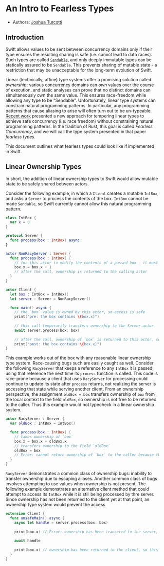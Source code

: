 # An Intro to Fearless Types

* Authors: [Joshua Turcotti](https://github.com/JTurcotti)

## Introduction

Swift allows values to be sent between concurrency domains only if their type ensures the resulting sharing is safe (i.e. cannot lead to data races).
Such types are called [`Sendable`](https://github.com/apple/swift-evolution/blob/main/proposals/0302-concurrent-value-and-concurrent-closures.md),
and only deeply immutable types can be statically assured to be `Sendable`. This prevents sharing of mutable state - a restriction that may be unacceptable for the
long-term evolution of Swift. 

Linear (technically, affine) type systems offer a promising solution called *ownership*; various concurrency domains can *own* values over the course of execution, and static
analyses can prove that no distinct domains can simultaneously own the same value. This ensures race-freedom while allowing any type to be "Sendable". 
Unfortunately, linear type systems can constrain natural programming patterns. In particular, any programming patterns that cause aliasing to arise
will often turn out to be un-typeable. [Recent work](https://www.cs.cornell.edu/andru/papers/gallifrey-types/) presented a new approach for tempering linear
types to achieve safe concurrency (i.e. race freedom) without constraining natural programming patterns. In the tradition of Rust, this goal is called 
*Fearless Concurrency*, and we will call the type system presented in that paper *fearless types*.

This document outlines what fearless types could look like if implemented in Swift.

## Linear Ownership Types

In short, the addition of linear ownership types to Swift would allow mutable state to be safely shared between actors. 

Consider the following example, in which a `Client` creates a mutable `IntBox`, and asks a `Server` to process the contents of the box. `IntBox` cannot be made `Sendable`, 
so Swift currently cannot allow this natural programming pattern.

```swift
class IntBox {
  var x = 0
}

protocol Server {
  func process(box : IntBox) async
}

actor NonRacyServer : Server {
  func process(box : IntBox) {
    // for this actor to modify the contents of a passed box - it must *take ownership* of the box
    box.x = box.x + 1
    // after the call, ownership is returned to the calling actor
  }
}

actor Client {
  let box : IntBox = IntBox()
  let server : Server = NonRacyServer()

  func main() async {
    // the `box` value is owned by this actor, so access is safe
    print("pre: the box contains \(box.x)")
  
    // this call temporarily transfers ownership to the Server actor
    await server.process(box: box)
      
    // after the call, ownership of `box` is returned to this actor, so access is again safe
    print("post: the box contains \(box.x)")
}
```

This example works out of the box with any reasonable linear ownership type system. Race-causing bugs such are easily caught as well. Consider the following `RacyServer` that keeps a reference to any `IntBox` it is passed, using that reference the next time its `process` function is called. This code is race-prone because a client that uses `RacyServer` for processing could continue to update its state after `process` returns, not realizing the server is accessing that state while serving another client. From an ownership perspective, the assignment `oldBox = box` transfers ownership of `box` from the local context to the field `oldBox`, so ownership is not free to be returned to the caller. Thus this example would not typecheck in a linear ownership system.

```swift
actor RacyServer : Server {
  var oldBox : IntBox = IntBox()

  func process(box : IntBox) {
    // takes ownership of `box`
    box.x = box.x + oldBox.x
    // transfers ownership to the field `oldBox`
    oldBox = box
    // Error: cannot return ownership of `box` to the caller because the field `oldBox` has ownership instead
  }
}
```

`RacyServer` demonstrates a common class of ownership bugs: inability to transfer ownership due to escaping aliases. Another common class of bugs involves attempting to use values when ownership is not present. The following example demonstrates an alternative client method that could attempt to access its `IntBox` while it is still being processed by thre server. Since ownership has not been returned to the client yet at that point, an ownership type system would prevent the access.

```swift
extension Client {
  func unsafeMain() async {
    async let handle = server.process(box: box)
    
    print(box.x) // Error: ownership has been transered to the server, so this access is unsafe
      
    await handle
      
    print(box.x) // ownership has been returned to the client, so this access is safe
  }
}




